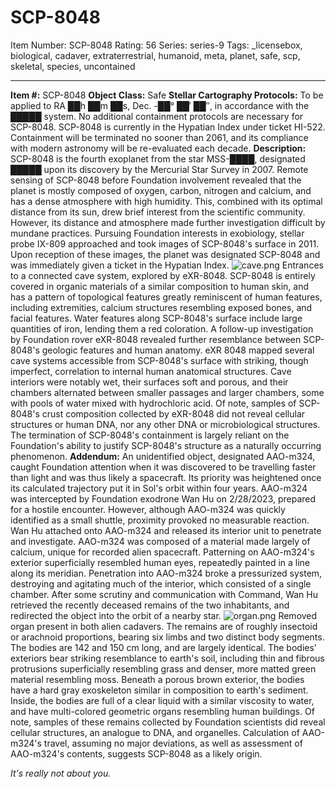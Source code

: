 # SCP-8048
Item Number: SCP-8048
Rating: 56
Series: series-9
Tags: _licensebox, biological, cadaver, extraterrestrial, humanoid, meta, planet, safe, scp, skeletal, species, uncontained

---

**Item #:** SCP-8048
**Object Class:** Safe
**Stellar Cartography Protocols:** To be applied to RA ██h ██m ██s, Dec. -██° ██′ ██″, in accordance with the █████ system. No additional containment protocols are necessary for SCP-8048. SCP-8048 is currently in the Hypatian Index under ticket HI-522. Containment will be terminated no sooner than 2061, and its compliance with modern astronomy will be re-evaluated each decade.
**Description:** SCP-8048 is the fourth exoplanet from the star MSS-████, designated █████ upon its discovery by the Mercurial Star Survey in 2007.
Remote sensing of SCP-8048 before Foundation involvement revealed that the planet is mostly composed of oxygen, carbon, nitrogen and calcium, and has a dense atmosphere with high humidity. This, combined with its optimal distance from its sun, drew brief interest from the scientific community. However, its distance and atmosphere made further investigation difficult by mundane practices.
Pursuing Foundation interests in exobiology, stellar probe IX-809 approached and took images of SCP-8048's surface in 2011. Upon reception of these images, the planet was designated SCP-8048 and was immediately given a ticket in the Hypatian Index.
![cave.png](https://scp-wiki.wdfiles.com/local--files/scp-8048/cave.png)
Entrances to a connected cave system, explored by eXR-8048.
SCP-8048 is entirely covered in organic materials of a similar composition to human skin, and has a pattern of topological features greatly reminiscent of human features, including extremities, calcium structures resembling exposed bones, and facial features. Water features along SCP-8048's surface include large quantities of iron, lending them a red coloration.
A follow-up investigation by Foundation rover eXR-8048 revealed further resemblance between SCP-8048's geologic features and human anatomy. eXR 8048 mapped several cave systems accessible from SCP-8048's surface with striking, though imperfect, correlation to internal human anatomical structures. Cave interiors were notably wet, their surfaces soft and porous, and their chambers alternated between smaller passages and larger chambers, some with pools of water mixed with hydrochloric acid.
Of note, samples of SCP-8048's crust composition collected by eXR-8048 did not reveal cellular structures or human DNA, nor any other DNA or microbiological structures. The termination of SCP-8048's containment is largely reliant on the Foundation's ability to justify SCP-8048's structure as a naturally occurring phenomenon.
**Addendum:** An unidentified object, designated AAO-m324, caught Foundation attention when it was discovered to be travelling faster than light and was thus likely a spacecraft. Its priority was heightened once its calculated trajectory put it in Sol's orbit within four years.
AAO-m324 was intercepted by Foundation exodrone Wan Hu on 2/28/2023, prepared for a hostile encounter. However, although AAO-m324 was quickly identified as a small shuttle, proximity provoked no measurable reaction. Wan Hu attached onto AAO-m324 and released its interior unit to penetrate and investigate.
AAO-m324 was composed of a material made largely of calcium, unique for recorded alien spacecraft. Patterning on AAO-m324's exterior superficially resembled human eyes, repeatedly painted in a line along its meridian.
Penetration into AAO-m324 broke a pressurized system, destroying and agitating much of the interior, which consisted of a single chamber. After some scrutiny and communication with Command, Wan Hu retrieved the recently deceased remains of the two inhabitants, and redirected the object into the orbit of a nearby star.
![organ.png](https://scp-wiki.wdfiles.com/local--files/scp-8048/organ.png)
Removed organ present in both alien cadavers.
The remains are of roughly insectoid or arachnoid proportions, bearing six limbs and two distinct body segments. The bodies are 142 and 150 cm long, and are largely identical.
The bodies' exteriors bear striking resemblance to earth's soil, including thin and fibrous protrusions superficially resembling grass and denser, more matted green material resembling moss. Beneath a porous brown exterior, the bodies have a hard gray exoskeleton similar in composition to earth's sediment. Inside, the bodies are full of a clear liquid with a similar viscosity to water, and have multi-colored geometric organs resembling human buildings.
Of note, samples of these remains collected by Foundation scientists did reveal cellular structures, an analogue to DNA, and organelles. Calculation of AAO-m324's travel, assuming no major deviations, as well as assessment of AAO-m324's contents, suggests SCP-8048 as a likely origin.
  

_It's really not about you._
  